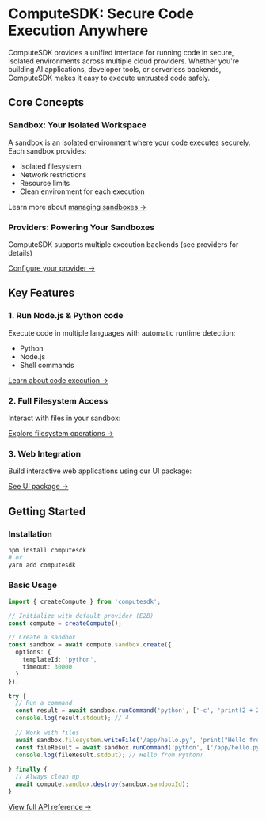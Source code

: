 # ComputeSDK: Secure Code Execution Anywhere

ComputeSDK provides a unified interface for running code in secure, isolated environments across multiple cloud providers. Whether you're building AI applications, developer tools, or serverless backends, ComputeSDK makes it easy to execute untrusted code safely.

## Core Concepts

### Sandbox: Your Isolated Workspace
A sandbox is an isolated environment where your code executes securely. Each sandbox provides:
- Isolated filesystem
- Network restrictions
- Resource limits
- Clean environment for each execution

Learn more about [managing sandboxes →](./sandbox-management.md)

### Providers: Powering Your Sandboxes
ComputeSDK supports multiple execution backends (see providers for details)

[Configure your provider →](./configuration.md)

## Key Features

### 1. Run Node.js & Python code
Execute code in multiple languages with automatic runtime detection:
- Python
- Node.js
- Shell commands

[Learn about code execution →](./code-execution.md)

### 2. Full Filesystem Access
Interact with files in your sandbox:

[Explore filesystem operations →](./filesystem.md)

### 3. Web Integration
Build interactive web applications using our UI package:

[See UI package →](./ui-package.md)

## Getting Started

### Installation
```bash
npm install computesdk
# or
yarn add computesdk
```

### Basic Usage
```typescript
import { createCompute } from 'computesdk';

// Initialize with default provider (E2B)
const compute = createCompute();

// Create a sandbox
const sandbox = await compute.sandbox.create({
  options: {
    templateId: 'python',
    timeout: 30000
  }
});

try {
  // Run a command
  const result = await sandbox.runCommand('python', ['-c', 'print(2 + 2)']);
  console.log(result.stdout); // 4
  
  // Work with files
  await sandbox.filesystem.writeFile('/app/hello.py', 'print("Hello from Python!")');
  const fileResult = await sandbox.runCommand('python', ['/app/hello.py']);
  console.log(fileResult.stdout); // Hello from Python!
  
} finally {
  // Always clean up
  await compute.sandbox.destroy(sandbox.sandboxId);
}
```
[View full API reference →](./code-execution.md)
